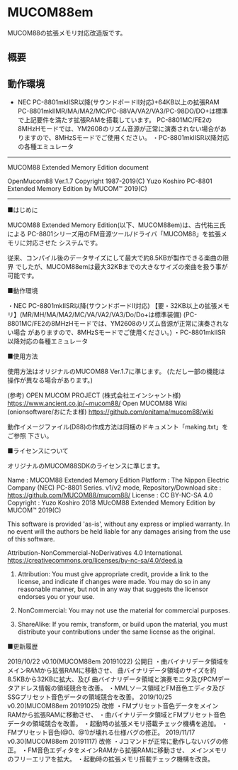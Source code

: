 # MUCOM88em

MUCOM88の拡張メモリ対応改造版です。

## 概要



## 動作環境

- NEC PC-8801mkⅡSR以降(サウンドボードⅡ対応)+64KB以上の拡張RAM
  PC-8801mkⅡMR/MA/MA2/MC/PC-88VA/VA2/VA3/PC-98DO/DO+は標準で上記要件を満たす拡張RAMを搭載しています。
  PC-8801MC/FE2の8MHzHモードでは、YM2608のリズム音源が正常に演奏されない場合がありますので、8MHzSモードでご使用ください。
・PC-8801mkⅡSR以降対応の各種エミュレータ









******************************************************************************
MUCOM88 Extended Memory Edition document

OpenMucom88 Ver.1.7 Copyright 1987-2019(C) Yuzo Koshiro
PC-8801 Extended Memory Edition by MUCOM™ 2019(C)
******************************************************************************


■はじめに

MUCOM88 Extended Memory Edition(以下、MUCOM88em)は、古代祐三氏による
PC-8801シリーズ用のFM音源ツール/ドライバ「MUCOM88」を拡張メモリに対応させた
システムです。

従来、コンパイル後のデータサイズにして最大で約8.5KBが製作できる楽曲の限界
でしたが、MUCOM88emは最大32KBまでの大きなサイズの楽曲を扱う事が可能です。


■動作環境

・NEC PC-8801mkⅡSR以降(サウンドボードⅡ対応)
  【要・32KB以上の拡張メモリ】(MR/MH/MA/MA2/MC/VA/VA2/VA3/Do/Do+は標準装備)
  (PC-8801MC/FE2の8MHzHモードでは、YM2608のリズム音源が正常に演奏されない場合
がありますので、8MHzSモードでご使用ください。)
・PC-8801mkⅡSR以降対応の各種エミュレータ


■使用方法

使用方法はオリジナルのMUCOM88 Ver.1.7に準じます。
(ただし一部の機能は操作が異なる場合があります。)

(参考)
OPEN MUCOM PROJECT (株式会社エインシャント様)
https://www.ancient.co.jp/~mucom88/
Open MUCOM88 Wiki (onionsoftware/おにたま様)
https://github.com/onitama/mucom88/wiki

動作イメージファイル(D88)の作成方法は同梱のドキュメント「making.txt」をご参照
下さい。


■ライセンスについて

オリジナルのMUCOM88SDKのライセンスに準じます。

Name        : MUCOM88 Extended Memory Edition
Platform    : The Nippon Electric Company (NEC) PC-8801 Series. v1/v2 mode,
Repository/Download site : https://github.com/MUCOM88/mucom88/
License     : CC BY-NC-SA 4.0
Copyright   : Yuzo Koshiro 2018
MUcOM88 Extended Memory Edition by MUCOM™ 2019(C)

This software is provided 'as-is', without any express or implied warranty.
In no event will the authors be held liable for any damages arising from 
the use of this software.

Attribution-NonCommercial-NoDerivatives 4.0 International.
https://creativecommons.org/licenses/by-nc-sa/4.0/deed.ja

1. Attribution:
   You must give appropriate credit, provide a link to the license, and indicate
   if changes were made. You may do so in any reasonable manner, but not in any
   way that suggests the licensor endorses you or your use.

2. NonCommercial:
   You may not use the material for commercial purposes.

3. ShareAlike:
   If you remix, transform, or build upon the material, you must distribute
   your contributions under the same license as the original.


■更新履歴

2019/10/22 v0.10(MUCOM88em 20191022) 公開日
           ・曲バイナリデータ領域をメインRAMから拡張RAMに移動させ、
             曲バイナリデータ領域のサイズを約8.5KBから32KBに拡大、及び
             曲バイナリデータ領域と演奏モニタ及びPCMデータアドレス情報の領域競合を改善。
           ・MMLソース領域とFM音色エディタ及びSSGプリセット音色データの領域競合を改善。
2019/10/25 v0.20(MUCOM88em 20191025) 改修
           ・FMプリセット音色データをメインRAMから拡張RAMに移動させ、
           ・曲バイナリデータ領域とFMプリセット音色データの領域競合を改善。
           ・起動時の拡張メモリ搭載チェック機構を追加。
           ・FMプリセット音色(@0、@1)が壊れる仕様バグの修正。
2019/11/17 v0.30(MUCOM88em 20191117) 改修
           ・Jコマンドが正常に動作しないバグの修正。
           ・FM音色エディタをメインRAMから拡張RAMに移動させ、
             メインメモリのフリーエリアを拡大。
           ・起動時の拡張メモリ搭載チェック機構を改良。
